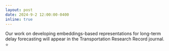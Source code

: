 ```yaml
---
layout: post
date: 2024-9-2 12:00:00-0400
inline: true
---
```


Our work on developing embeddings-based representations for long-term delay forecasting will appear in the Transportation Research Record journal. :star: 
